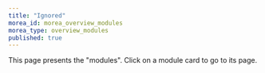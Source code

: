 ```yaml
---
title: "Ignored"
morea_id: morea_overview_modules
morea_type: overview_modules
published: true
---
```


This page presents the "modules". Click on a module card to go to its page.
